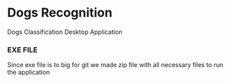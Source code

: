 # Dogs Recognition
Dogs Classification Desktop Application

### EXE FILE
Since exe file is to big for git we made zip file with all necessary files to run the application

